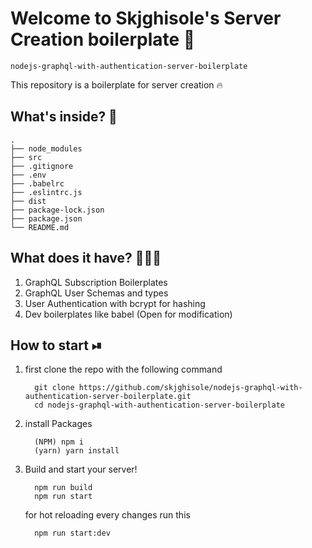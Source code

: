# Welcome to Skjghisole's Server Creation boilerplate 🚀
```shell
nodejs-graphql-with-authentication-server-boilerplate
```
This repository is a boilerplate for server creation 🔥



## What's inside? 🤔

    .
    ├── node_modules
    ├── src
    ├── .gitignore
    ├── .env
    ├── .babelrc
    ├── .eslintrc.js
    ├── dist
    ├── package-lock.json
    ├── package.json
    └── README.md

## What does it have? 🙇🏻‍♂️
1. GraphQL Subscription Boilerplates
2. GraphQL User Schemas and types
3. User Authentication with bcrypt for hashing
4. Dev boilerplates like babel (Open for modification)

## How to start ⏯

1. first clone the repo with the following command
    ```shell
      git clone https://github.com/skjghisole/nodejs-graphql-with-authentication-server-boilerplate.git
      cd nodejs-graphql-with-authentication-server-boilerplate
    ```
2. install Packages
    ```shell
      (NPM) npm i
      (yarn) yarn install
    ```
3. Build and start your server!
    ```shell
      npm run build
      npm run start
    ```
    for hot reloading every changes run this
    ```shell
      npm run start:dev
    ```
